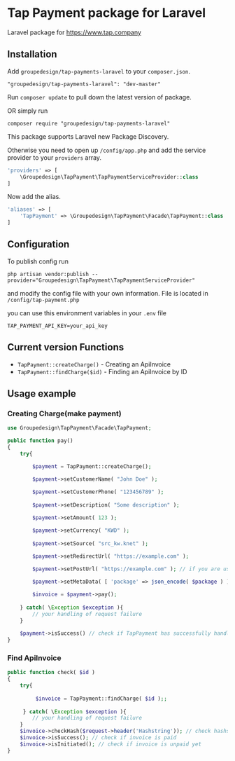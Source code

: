 # Tap Payment package for Laravel

Laravel package for https://www.tap.company

## Installation

Add `groupedesign/tap-payments-laravel` to your `composer.json`.
```
"groupedesign/tap-payments-laravel": "dev-master"
```

Run `composer update` to pull down the latest version of package.

OR simply run
```
composer require "groupedesign/tap-payments-laravel"
```

This package supports Laravel new Package Discovery.

Otherwise you need to open up `/config/app.php` and add the service provider to your `providers` array.
```php
'providers' => [
	\Groupedesign\TapPayment\TapPaymentServiceProvider::class
]
```

Now add the alias.
```php
'aliases' => [
	'TapPayment' => \Groupedesign\TapPayment\Facade\TapPayment::class
]
```

## Configuration
To publish config run
```
php artisan vendor:publish --provider="Groupedesign\TapPayment\TapPaymentServiceProvider"
```
and modify the config file with your own information. File is located in `/config/tap-payment.php`

you can use this environment variables in your `.env` file
```
TAP_PAYMENT_API_KEY=your_api_key
```

## Current version Functions

* `TapPayment::createCharge()` - Creating an ApiInvoice
* `TapPayment::findCharge($id)` - Finding an ApiInvoice by ID

## Usage example

### Creating Charge(make payment)
```php
use Groupedesign\TapPayment\Facade\TapPayment;

public function pay()
{
	try{

		$payment = TapPayment::createCharge();

		$payment->setCustomerName( "John Doe" );
		
		$payment->setCustomerPhone( "123456789" );
		
		$payment->setDescription( "Some description" );

		$payment->setAmount( 123 );

		$payment->setCurrency( "KWD" );
		
		$payment->setSource( "src_kw.knet" );
        
		$payment->setRedirectUrl( "https://example.com" );

		$payment->setPostUrl( "https://example.com" ); // if you are using post request to handle payment updates

		$payment->setMetaData( [ 'package' => json_encode( $package ) ] ); // if you want to send metadata

		$invoice = $payment->pay();
		
	} catch( \Exception $exception ){
		// your handling of request failure
	}
    
    $payment->isSuccess() // check if TapPayment has successfully handled request.
}
```
### Find ApiInvoice
```php
public function check( $id )
{
	try{
	
		 $invoice = TapPayment::findCharge( $id );;
		 
	 } catch( \Exception $exception ){
		// your handling of request failure
	}
	$invoice->checkHash($request->header('Hashstring')); // check hashstring to make sure that request comes from Tap
	$invoice->isSuccess(); // check if invoice is paid
	$invoice->isInitiated(); // check if invoice is unpaid yet
}
```